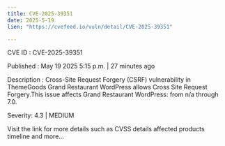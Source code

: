 ```yaml
---
title: CVE-2025-39351
date: 2025-5-19
lien: "https://cvefeed.io/vuln/detail/CVE-2025-39351"

---
```


CVE ID : CVE-2025-39351

Published :  May 19
2025
5:15 p.m. | 27 minutes ago

Description : Cross-Site Request Forgery (CSRF) vulnerability in ThemeGoods Grand Restaurant WordPress allows Cross Site Request Forgery.This issue affects Grand Restaurant WordPress: from n/a through 7.0.

Severity: 4.3 | MEDIUM

Visit the link for more details
such as CVSS details
affected products
timeline
and more...
